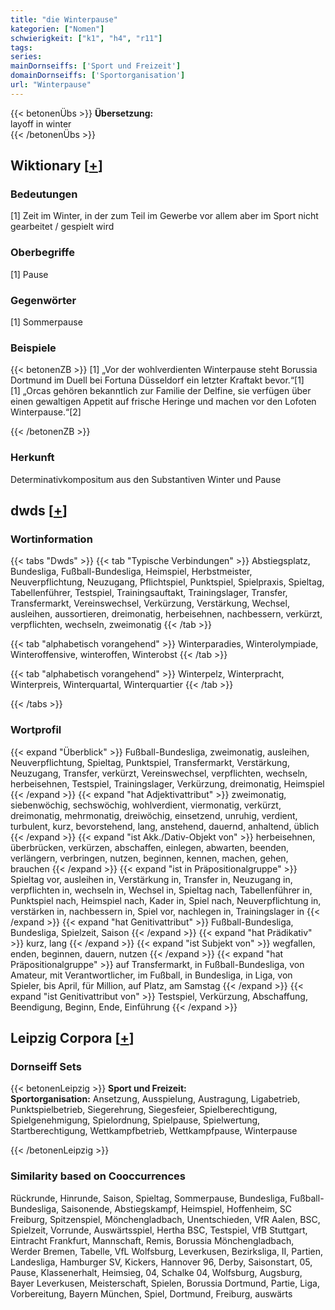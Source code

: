 ```yaml
---
title: "die Winterpause"
kategorien: ["Nomen"]
schwierigkeit: ["k1", "h4", "r11"]
tags:
series:
mainDornseiffs: ['Sport und Freizeit']
domainDornseiffs: ['Sportorganisation']
url: "Winterpause"
---
```


{{< betonenÜbs >}}
**Übersetzung:**  
layoff in winter  
{{< /betonenÜbs >}}

## Wiktionary [[+](https://de.wiktionary.org/wiki/Winterpause)]

### Bedeutungen
[1] Zeit im Winter, in der zum Teil im Gewerbe vor allem aber im Sport nicht gearbeitet / gespielt wird  

### Oberbegriffe
[1] Pause  

### Gegenwörter
[1] Sommerpause  

### Beispiele
{{< betonenZB >}}
[1] „Vor der wohlverdienten Winterpause steht Borussia Dortmund im Duell bei Fortuna Düsseldorf ein letzter Kraftakt bevor.“[1]  
[1] „Orcas gehören bekanntlich zur Familie der Delfine, sie verfügen über einen gewaltigen Appetit auf frische Heringe und machen vor den Lofoten Winterpause.“[2]  

{{< /betonenZB >}}
### Herkunft
Determinativkompositum aus den Substantiven Winter und Pause  



## dwds [[+](https://www.dwds.de/wb/Winterpause)]

### Wortinformation
{{< tabs "Dwds" >}}
{{< tab "Typische Verbindungen" >}}
Abstiegsplatz, Bundesliga, Fußball-Bundesliga, Heimspiel, Herbstmeister, Neuverpflichtung, Neuzugang, Pflichtspiel, Punktspiel, Spielpraxis, Spieltag, Tabellenführer, Testspiel, Trainingsauftakt, Trainingslager, Transfer, Transfermarkt, Vereinswechsel, Verkürzung, Verstärkung, Wechsel, ausleihen, aussortieren, dreimonatig, herbeisehnen, nachbessern, verkürzt, verpflichten, wechseln, zweimonatig
{{< /tab >}}

{{< tab "alphabetisch vorangehend" >}}
Winterparadies, Winterolympiade, Winteroffensive, winteroffen, Winterobst
{{< /tab >}}

{{< tab "alphabetisch vorangehend" >}}
Winterpelz, Winterpracht, Winterpreis, Winterquartal, Winterquartier
{{< /tab >}}

{{< /tabs >}}

### Wortprofil
{{< expand "Überblick" >}} Fußball-Bundesliga, zweimonatig, ausleihen, Neuverpflichtung, Spieltag, Punktspiel, Transfermarkt, Verstärkung, Neuzugang, Transfer, verkürzt, Vereinswechsel, verpflichten, wechseln, herbeisehnen, Testspiel, Trainingslager, Verkürzung, dreimonatig, Heimspiel {{< /expand >}}
{{< expand "hat Adjektivattribut" >}} zweimonatig, siebenwöchig, sechswöchig, wohlverdient, viermonatig, verkürzt, dreimonatig, mehrmonatig, dreiwöchig, einsetzend, unruhig, verdient, turbulent, kurz, bevorstehend, lang, anstehend, dauernd, anhaltend, üblich {{< /expand >}}
{{< expand "ist Akk./Dativ-Objekt von" >}} herbeisehnen, überbrücken, verkürzen, abschaffen, einlegen, abwarten, beenden, verlängern, verbringen, nutzen, beginnen, kennen, machen, gehen, brauchen {{< /expand >}}
{{< expand "ist in Präpositionalgruppe" >}} Spieltag vor, ausleihen in, Verstärkung in, Transfer in, Neuzugang in, verpflichten in, wechseln in, Wechsel in, Spieltag nach, Tabellenführer in, Punktspiel nach, Heimspiel nach, Kader in, Spiel nach, Neuverpflichtung in, verstärken in, nachbessern in, Spiel vor, nachlegen in, Trainingslager in {{< /expand >}}
{{< expand "hat Genitivattribut" >}} Fußball-Bundesliga, Bundesliga, Spielzeit, Saison {{< /expand >}}
{{< expand "hat Prädikativ" >}} kurz, lang {{< /expand >}}
{{< expand "ist Subjekt von" >}} wegfallen, enden, beginnen, dauern, nutzen {{< /expand >}}
{{< expand "hat Präpositionalgruppe" >}} auf Transfermarkt, in Fußball-Bundesliga, von Amateur, mit Verantwortlicher, im Fußball, in Bundesliga, in Liga, von Spieler, bis April, für Million, auf Platz, am Samstag {{< /expand >}}
{{< expand "ist Genitivattribut von" >}} Testspiel, Verkürzung, Abschaffung, Beendigung, Beginn, Ende, Einführung {{< /expand >}}

## Leipzig Corpora [[+](https://corpora.uni-leipzig.de/en/res?word=Winterpause&corpusId=deu_newscrawl-public_2018)]

### Dornseiff Sets
{{< betonenLeipzig >}}
**Sport und Freizeit:**  
**Sportorganisation:** Ansetzung, Ausspielung, Austragung, Ligabetrieb, Punktspielbetrieb, Siegerehrung, Siegesfeier, Spielberechtigung, Spielgenehmigung, Spielordnung, Spielpause, Spielwertung, Startberechtigung, Wettkampfbetrieb, Wettkampfpause, Winterpause  

{{< /betonenLeipzig >}}

### Similarity based on Cooccurrences
Rückrunde, Hinrunde, Saison, Spieltag, Sommerpause, Bundesliga, Fußball-Bundesliga, Saisonende, Abstiegskampf, Heimspiel, Hoffenheim, SC Freiburg, Spitzenspiel, Mönchengladbach, Unentschieden, VfR Aalen, BSC, Spielzeit, Vorrunde, Auswärtsspiel, Hertha BSC, Testspiel, VfB Stuttgart, Eintracht Frankfurt, Mannschaft, Remis, Borussia Mönchengladbach, Werder Bremen, Tabelle, VfL Wolfsburg, Leverkusen, Bezirksliga, II, Partien, Landesliga, Hamburger SV, Kickers, Hannover 96, Derby, Saisonstart, 05, Pause, Klassenerhalt, Heimsieg, 04, Schalke 04, Wolfsburg, Augsburg, Bayer Leverkusen, Meisterschaft, Spielen, Borussia Dortmund, Partie, Liga, Vorbereitung, Bayern München, Spiel, Dortmund, Freiburg, auswärts

